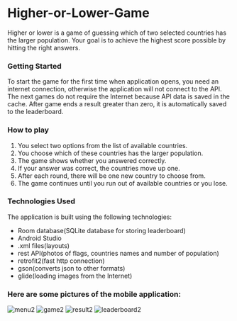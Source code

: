 # Higher-or-Lower-Game
Higher or lower is a game of guessing which of two selected countries has the larger population. Your goal is to achieve the highest score possible by hitting the right answers.

### Getting Started
To start the game for the first time when application opens, you need an internet connection, otherwise the application will not connect to the API. The next games do not require the Internet because API data is saved in the cache.
After game ends a result greater than zero, it is automatically saved to the leaderboard.

### How to play
1. You select two options from the list of available countries.
2. You choose which of these countries has the larger population.
4. The game shows whether you answered correctly.
5. If your answer was correct, the countries move up one.
6. After each round, there will be one new country to choose from.
7. The game continues until you run out of available countries or you lose.

### Technologies Used
The application is built using the following technologies:
- Room database(SQLite database for storing leaderboard)
- Android Studio
- .xml files(layouts)
- rest API(photos of flags, countries names and number of population)
- retrofit2(fast http connection)
- gson(converts json to other formats)
- glide(loading images from the Internet)

### Here are some pictures of the mobile application:

![menu2](https://github.com/AdamDawi/Higher-or-Lower-Game/assets/49430055/25ac2a5b-bd00-457a-9ef4-bad59f3a86ce)
![game2](https://github.com/AdamDawi/Higher-or-Lower-Game/assets/49430055/44c22c9b-0d91-427d-a204-7b73b980f165)
![result2](https://github.com/AdamDawi/Higher-or-Lower-Game/assets/49430055/14798e8e-08af-44e7-95a4-4dc4c747d139)
![leaderboard2](https://github.com/AdamDawi/Higher-or-Lower-Game/assets/49430055/9cf6f86d-5686-4cdd-b296-dc407d78a067)
